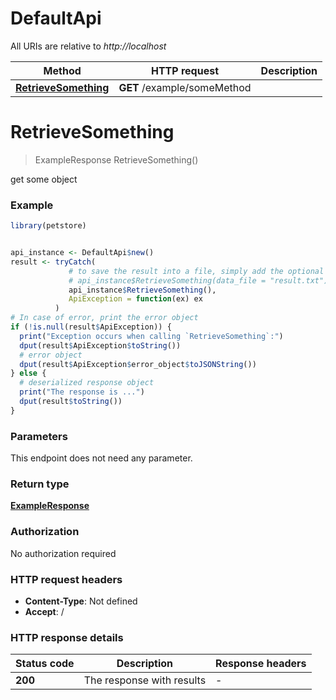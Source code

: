 # DefaultApi

All URIs are relative to *http://localhost*

Method | HTTP request | Description
------------- | ------------- | -------------
[**RetrieveSomething**](DefaultApi.md#RetrieveSomething) | **GET** /example/someMethod | 


# **RetrieveSomething**
> ExampleResponse RetrieveSomething()



get some object

### Example
```R
library(petstore)


api_instance <- DefaultApi$new()
result <- tryCatch(
             # to save the result into a file, simply add the optional `data_file` parameter, e.g.
             # api_instance$RetrieveSomething(data_file = "result.txt"),
             api_instance$RetrieveSomething(),
             ApiException = function(ex) ex
          )
# In case of error, print the error object
if (!is.null(result$ApiException)) {
  print("Exception occurs when calling `RetrieveSomething`:")
  dput(result$ApiException$toString())
  # error object
  dput(result$ApiException$error_object$toJSONString())
} else {
  # deserialized response object
  print("The response is ...")
  dput(result$toString())
}

```

### Parameters
This endpoint does not need any parameter.

### Return type

[**ExampleResponse**](ExampleResponse.md)

### Authorization

No authorization required

### HTTP request headers

 - **Content-Type**: Not defined
 - **Accept**: /

### HTTP response details
| Status code | Description | Response headers |
|-------------|-------------|------------------|
| **200** | The response with results |  -  |

